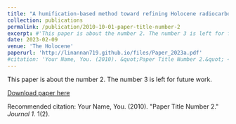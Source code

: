 ```yaml
---
title: "A humification-based method toward refining Holocene radiocarbon chronologies: Wetland records from southeastern China"
collection: publications
permalink: /publication/2010-10-01-paper-title-number-2
excerpt: #'This paper is about the number 2. The number 3 is left for future work.'
date: 2023-02-09
venue: 'The Holocene'
paperurl: 'http://linannan719.github.io/files/Paper_2023a.pdf'
#citation: 'Your Name, You. (2010). &quot;Paper Title Number 2.&quot; <i>Journal 1</i>. 1(2).'
---
```

This paper is about the number 2. The number 3 is left for future work.

[Download paper here](http://linannan719.github.io/files/Paper_2023a.pdf)

Recommended citation: Your Name, You. (2010). "Paper Title Number 2." <i>Journal 1</i>. 1(2).
